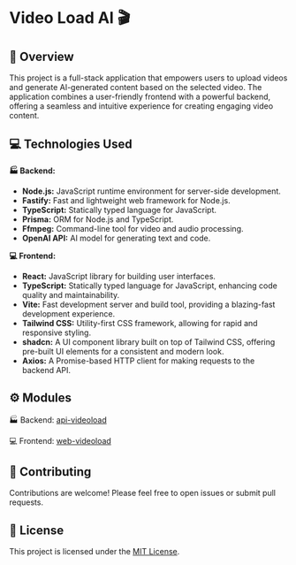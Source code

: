 # Video Load AI 🎬

## 📍 Overview
This project is a full-stack application that empowers users to upload videos and generate AI-generated content based on the selected video. The application combines a user-friendly frontend with a powerful backend, offering a seamless and intuitive experience for creating engaging video content.

## 💻 Technologies Used 

**🏭 Backend:**

- **Node.js:**  JavaScript runtime environment for server-side development.
- **Fastify:**  Fast and lightweight web framework for Node.js.
- **TypeScript:**  Statically typed language for JavaScript.
- **Prisma:**  ORM for Node.js and TypeScript.
- **Ffmpeg:**  Command-line tool for video and audio processing.
- **OpenAI API:**  AI model for generating text and code.

**💻 Frontend:**

- **React:**  JavaScript library for building user interfaces.
- **TypeScript:** Statically typed language for JavaScript, enhancing code quality and maintainability.
- **Vite:** Fast development server and build tool, providing a blazing-fast development experience.
- **Tailwind CSS:**  Utility-first CSS framework, allowing for rapid and responsive styling.
- **shadcn:** A UI component library built on top of Tailwind CSS, offering pre-built UI elements for a consistent and modern look.
- **Axios:** A Promise-based HTTP client for making requests to the backend API.

## ⚙️ Modules

🏭 Backend: [api-videoload](https://github.com/kaiquecamposdev/web-videoload)

💻 Frontend: [web-videoload](https://github.com/kaiquecamposdev/web-videoload)

## 🤝 Contributing

Contributions are welcome! Please feel free to open issues or submit pull requests.

## 📝 License

This project is licensed under the [MIT License](./LICENSE). 
